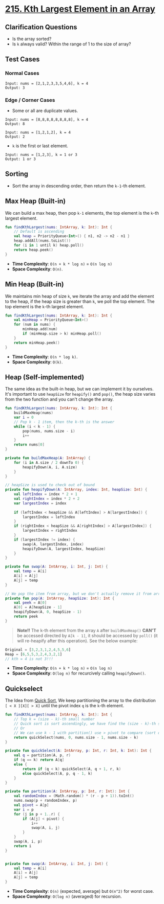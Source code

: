# [215. Kth Largest Element in an Array](https://leetcode.com/problems/kth-largest-element-in-an-array/)

## Clarification Questions
* Is the array sorted?
* Is `k` always valid? Within the range of 1 to the size of array?
 
## Test Cases
### Normal Cases
```
Input: nums = [2,1,2,3,3,5,4,6], k = 4
Output: 3
```
### Edge / Corner Cases
* Some or all are duplicate values.
```
Input: nums = [8,8,8,8,8,8,8,8], k = 4
Output: 8

Input: nums = [1,2,1,2], k = 4
Output: 2
```

* `k` is the first or last element.
```
Input: nums = [1,2,3], k = 1 or 3
Output: 1 or 3
```

## Sorting
* Sort the array in descending order, then return the `k-1`-th element.

## Max Heap (Built-in)
We can build a max heap, then pop `k-1` elements, the top element is the `k`-th largest element.
```kotlin
fun findKthLargest(nums: IntArray, k: Int): Int {
    // Default is ascending
    val heap = PriorityQueue<Int>() { n1, n2 -> n2 - n1 }
    heap.addAll(nums.toList())
    for (i in 1 until k) heap.poll()
    return heap.peek()
}
```

* **Time Complexity**: `O(n + k * log n)` = `O(n log n)`
* **Space Complexity**: `O(n)`.

## Min Heap (Built-in)
We maintains min heap of size `k`, we iterate the array and add the element to the heap, if the heap size is greater than `k`, we poll the top element. The top element is the `k`-th largest element.
```kotlin
fun findKthLargest(nums: IntArray, k: Int): Int {
    val minHeap = PriorityQueue<Int>()
    for (num in nums) {
        minHeap.add(num)
        if (minHeap.size > k) minHeap.poll()
    }
    return minHeap.peek()
}
```
* **Time Complexity**: `O(n * log k)`.
* **Space Complexity**: `O(k)`.

## Heap (Self-implemented)
The same idea as the built-in heap, but we can implement it by ourselves. It's important to use `heapSize` for `heapify()` and `pop()`, the heap size varies from the two function and you can't change the array.

```kotlin
fun findKthLargest(nums: IntArray, k: Int): Int {
    buildMaxHeap(nums)
    var i = 0
    // Pop k - 1 item, then the k-th is the answer
    while (i < k - 1) {
        pop(nums, nums.size - i)
        i++
    }
    return nums[0]
}

private fun buildMaxHeap(A: IntArray) {
    for (i in A.size / 2 downTo 0) {
        heapifyDown(A, i, A.size) 
    }
}

// heapSize is used to check out of bound
private fun heapifyDown(A: IntArray, index: Int, heapSize: Int) {
    val leftIndex = index * 2 + 1
    val rightIndex = index * 2 + 2
    var largestIndex = index
    
    if (leftIndex < heapSize && A[leftIndex] > A[largestIndex]) {
        largestIndex = leftIndex
    }
    if (rightIndex < heapSize && A[rightIndex] > A[largestIndex]) {
        largestIndex = rightIndex
    }
    if (largestIndex != index) {
        swap(A, largestIndex, index)
        heapifyDown(A, largestIndex, heapSize)
    }
}

private fun swap(A: IntArray, i: Int, j: Int) {
    val temp = A[i]
    A[i] = A[j]
    A[j] = temp
}

// We pop the item from array, but we don't actually remove it from array, just decrease the heap size
private fun pop(A: IntArray, heapSize: Int): Int {
    val peek = A[0]
    A[0] = A[heapSize - 1]
    heapifyDown(A, 0, heapSize - 1)
    return peek
}
```

> **Note!!** The k-th element from the array `A` after `buildMaxHeap()` **CAN'T** be accessed directed by `A[k - 1]`, it should be accessed by `poll()` (it will re-heapify after this operation). See the below example:

```js
Original = [3,2,3,1,2,4,5,5,6]
Heap = [6,5,5,3,2,4,3,2,1]
// kth = 4 is not 3!!!
```

* **Time Complexity**: `O(n + k * log n)` = `O(n log n)`
* **Space Complexity**: `O(log n)` for recurcively calling `heapifyDown()`.

## Quickselect
The Idea from [Quick Sort](../topics/sorting.md#quick-sort), We keep partitioning the array to the distribution `[ < X ][X][ > X]` until the pivot index `q` is the `k`-th element.

```kotlin
fun findKthLargest(nums: IntArray, k: Int): Int {
    // Top k = (size - k)-th small number
    // Quick sort is sort ascendingly, we have find the (size - k)-th small number!!
    // Or
    // We can use k - 1 with partition() use > pivot to compare (sort descending)
    return quickSelect(nums, 0, nums.size - 1, nums.size - k)
}

private fun quickSelect(A: IntArray, p: Int, r: Int, k: Int): Int {
    val q = partition(A, p, r)
    if (q == k) return A[q]
    else {
        return if (q < k) quickSelect(A, q + 1, r, k)
        else quickSelect(A, p, q - 1, k)
    }
}

private fun partition(A: IntArray, p: Int, r: Int): Int {
    val randomIndex = (Math.random() * (r - p + 1)).toInt()
    nums.swap(p + randomIndex, p)
    val pivot = A[p]
    var i = p
    for (j in p + 1..r) {
        if (A[j] < pivot) {
            i++
            swap(A, i, j)
        }
    }
    swap(A, i, p)
    return i
}


private fun swap(A: IntArray, i: Int, j: Int) {
    val temp = A[i]
    A[i] = A[j]
    A[j] = temp
}
```

* **Time Complexity**: `O(n)` (expected, average) but `O(n^2)` for worst case.
* **Space Complexity**: `O(log n)` (averaged) for recursion.